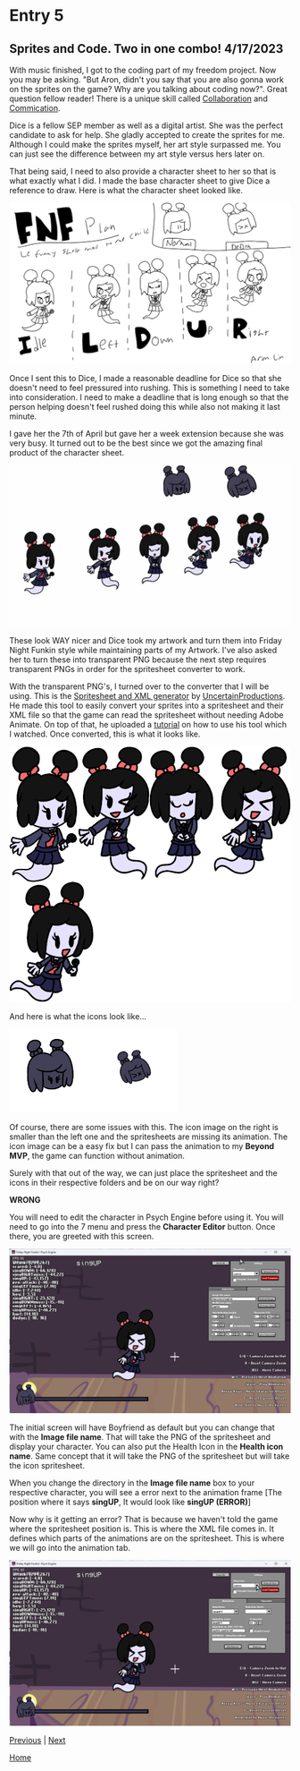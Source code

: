 # Entry 5
## Sprites and Code. Two in one combo! 4/17/2023

With music finished, I got to the coding part of my freedom project. Now you may be asking. "But Aron, didn't you say that you are also gonna work on the sprites on the game? Why are you talking about coding now?". Great question fellow reader! There is a unique skill called [Collaboration](https://hstatsep.github.io/students/#skills) and [Commication](https://hstatsep.github.io/students/#skills). 

Dice is a fellow SEP member as well as a digital artist. She was the perfect candidate to ask for help. She gladly accepted to create the sprites for me. Although I could make the sprites myself, her art style surpassed me. You can just see the difference between my art style versus hers later on.

That being said, I need to also provide a character sheet to her so that is what exactly what I did. I made the base character sheet to give Dice a reference to draw. Here is what the character sheet looked like.

![image](../img/FreedomProject-1c.png)

Once I sent this to Dice, I made a reasonable deadline for Dice so that she doesn't need to feel pressured into rushing. This is something I need to take into consideration. I need to make a deadline that is long enough so that the person helping doesn't feel rushed doing this while also not making it last minute. 

I gave her the 7th of April but gave her a week extension because she was very busy. It turned out to be the best since we got the amazing final product of the character sheet.

![image](../img/FreedomProject-2c.jpg)

These look WAY nicer and Dice took my artwork and turn them into Friday Night Funkin style while maintaining parts of my Artwork. I've also asked her to turn these into transparent PNG because the next step requires transparent PNGs in order for the spritesheet converter to work. 

With the transparent PNG's, I turned over to the converter that I will be using. This is the [Spritesheet and XML generator](https://gamebanana.com/tools/7136) by [UncertainProductions](https://gamebanana.com/members/1895791). He made this tool to easily convert your sprites into a spritesheet and their XML file so that the game can read the spritesheet without needing Adobe Animate. On top of that, he uploaded a [tutorial](https://youtu.be/lcxpa7Gc3i0) on how to use his tool which I watched. Once converted, this is what it looks like.

![image](../img/FreedomProject-3c.png)

And here is what the icons look like...

![image](../img/FreedomProject-4c.png)

Of course, there are some issues with this. The icon image on the right is smaller than the left one and the spritesheets are missing its animation. The icon image can be a easy fix but I can pass the animation to my **Beyond MVP**, the game can function without animation. 

Surely with that out of the way, we can just place the spritesheet and the icons in their respective folders and be on our way right?

**WRONG**

You will need to edit the character in Psych Engine before using it. You will need to go into the 7 menu and press the **Character Editor** button. Once there, you are greeted with this screen.

![image](../img/FreedomProject-5c.png)

The initial screen will have Boyfriend as default but you can change that with the **Image file name**. That will take the PNG of the spritesheet and display your character. You can also put the Health Icon in the **Health icon name**. Same concept that it will take the PNG of the spritesheet but will take the icon spritesheet. 

When you change the directory in the **Image file name** box to your respective character, you will see a error next to the animation frame [The position where it says **singUP**, It would look like **singUP (ERROR)**]

Now why is it getting an error? That is because we haven't told the game where the spritesheet position is. This is where the XML file comes in. It defines which parts of the animations are on the spritesheet. This is where we will go into the animation tab.

![image](../img/FreedomProject-6c.png)



[Previous](entry04.md) | [Next](entry06.md)

[Home](../README.md)